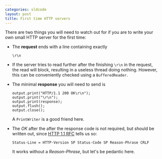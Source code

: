 ```yaml
---
categories: sldcode
layout: post
title: First time HTTP servers
---
```


There are two things you will need to watch out for if you are to write your own small HTTP server for the first time:

- The **request** ends with a line containing exactly

      \r\n

- If the server tries to read further after the finishing `\r\n` in the request, the read will block, resulting in a useless thread doing nothing. However, this can be conveniently checked using a `BufferedReader`.

- The minimal **response** you will need to send is

      output.print("HTTP/1.1 200 OK\r\n");
      output.print("\r\n");
      output.print(response);
      output.flush();
      output.close();

  A `PrintWriter` is a good friend here.
  
- The *OK* after the after the response code is not required, but should be written out, since [HTTP 1.1 RFC](http://www.w3.org/Protocols/rfc2616/rfc2616-sec6.html) tells us so:

      Status-Line = HTTP-Version SP Status-Code SP Reason-Phrase CRLF

  It works without a *Reason-Phrase*, but let's be pedantic here.
